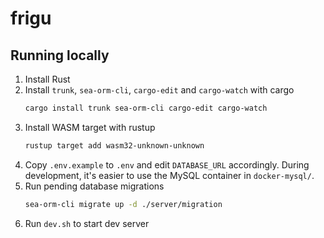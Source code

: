 # frigu

## Running locally

1. Install Rust
2. Install `trunk`, `sea-orm-cli`, `cargo-edit` and `cargo-watch` with cargo
   ```bash
   cargo install trunk sea-orm-cli cargo-edit cargo-watch
   ```
3. Install WASM target with rustup
   ```bash
   rustup target add wasm32-unknown-unknown
   ```
4. Copy `.env.example` to `.env` and edit `DATABASE_URL` accordingly.
   During development, it's easier to use the MySQL container in `docker-mysql/`.
5. Run pending database migrations
   ```bash
   sea-orm-cli migrate up -d ./server/migration
   ```
6. Run `dev.sh` to start dev server
